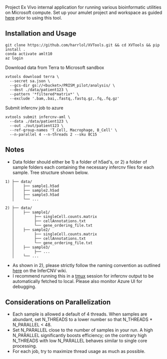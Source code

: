 Project Ex Vivo internal application for running various bioinformatic utilities on Microsoft compute. Set up your amulet project and workspace as guided [here](https://deep-acapella-f1a.notion.site/Guide-to-your-sandbox-201d503097798026848be26e307b619e) prior to using this tool. 

## Installation and Usage
```
git clone https://github.com/harrlol/XVTools.git && cd XVTools && pip install .
conda activate amlt10
az login
```
Download data from Terra to Microsoft sandbox
```
xvtools download terra \
  --secret sa.json \
  --gcs-dir gs://<bucket>/PRISM_pilot/analysis/ \
  --dest ./data/patient123 \
  --pattern '*filtered*matrix*' \
  --exclude '.bam,.bai,.fastq,.fastq.gz,.fq,.fq.gz'
```
Submit infercnv job to azure
```
xvtools submit infercnv-aml \
  --data ./data/patient123 \
  --out ./out/patient123 \
  --ref-group-names 'T_Cell, Macrophage, B_Cell' \
  --n-parallel 4 --n-threads 2 --sku 8C15
```

## Notes
- Data folder should either be 1) a folder of h5ad's, or 2) a folder of sample folders each containing the necessary infercnv files for each sample. Tree structure shown below.
```
1) ├── data/
   │    ├── sample1.h5ad
   │    ├── sample2.h5ad
   │    ├── sample3.h5ad
   │    └── ...

2) ├── data/
   │    ├── sample1/
   │         ├── singleCell.counts.matrix
   │         ├── cellAnnotations.txt
   │         └── gene_ordering_file.txt
   │    ├── sample2/
   │         ├── singleCell.counts.matrix
   │         ├── cellAnnotations.txt
   │         └── gene_ordering_file.txt
   │    ├── sample3/
   │         ├── ...
   │    └── ...
```

- As shown in 2), please strictly follow the naming convention as outlined [here](https://github.com/broadinstitute/inferCNV/wiki/Running-InferCNV#infercnv-2-step-execution-overview) on the InferCNV wiki.
- I recommend running this in a [tmux](https://github.com/tmux/tmux/wiki) session for infercnv output to be automatically fetched to local. Please also monitor Azure UI for debugging.
  
## Considerations on Parallelization

- Each sample is allowed a default of 4 threads. When samples are abundant, set N_THREADS to a lower number so that N_THREADS * N_PARALLEL < 48.
- Set N_PARALLEL close to the number of samples in your run. A high N_PARALLEL significantly boosts efficiency; on the contrary high N_THREADS with low N_PARALLEL behaves similar to single core processing.
- For each job, try to maximize thread usage as much as possible.
